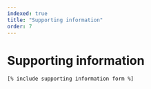 ```yaml
---
indexed: true
title: "Supporting information"
order: 7
---
```


# Supporting information

`[% include supporting information form %]`
